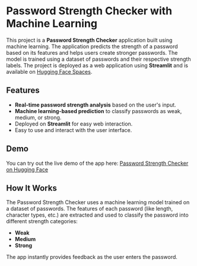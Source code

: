 # Password Strength Checker with Machine Learning

This project is a **Password Strength Checker** application built using machine learning. The application predicts the strength of a password based on its features and helps users create stronger passwords. The model is trained using a dataset of passwords and their respective strength labels. The project is deployed as a web application using **Streamlit** and is available on [Hugging Face Spaces](https://huggingface.co/spaces/zafermbilen/password-strength-checker).

## Features

- **Real-time password strength analysis** based on the user's input.
- **Machine learning-based prediction** to classify passwords as weak, medium, or strong.
- Deployed on **Streamlit** for easy web interaction.
- Easy to use and interact with the user interface.

## Demo

You can try out the live demo of the app here: [Password Strength Checker on Hugging Face](https://huggingface.co/spaces/zafermbilen/password-strength-checker)

## How It Works

The Password Strength Checker uses a machine learning model trained on a dataset of passwords. The features of each password (like length, character types, etc.) are extracted and used to classify the password into different strength categories:

- **Weak**
- **Medium**
- **Strong**

The app instantly provides feedback as the user enters the password.
